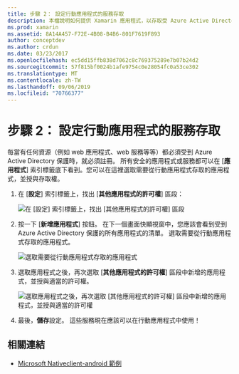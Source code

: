```yaml
---
title: 步驟 2： 設定行動應用程式的服務存取
description: 本檔說明如何提供 Xamarin 應用程式，以存取受 Azure Active Directory 保護的 Azure 應用程式。
ms.prod: xamarin
ms.assetid: 8A14A457-F72E-4B08-B4B6-801F7619F893
author: conceptdev
ms.author: crdun
ms.date: 03/23/2017
ms.openlocfilehash: ec5dd15ffb838d7062c8c769375289e7b07b24d2
ms.sourcegitcommit: 57f815bf0024b1afe9754c0e28054fc0a53ce302
ms.translationtype: MT
ms.contentlocale: zh-TW
ms.lasthandoff: 09/06/2019
ms.locfileid: "70766377"
---
```

# <a name="step-2-configure-service-access-for-mobile-application"></a>步驟 2： 設定行動應用程式的服務存取

每當有任何資源（例如 web 應用程式、web 服務等等）都必須受到 Azure Active Directory 保護時，就必須註冊。 所有安全的應用程式或服務都可以在 [**應用程式**] 索引標籤底下看到。您可以在這裡選取需要從行動應用程式存取的應用程式，並授與存取權。

1. 在 [**設定**] 索引標籤上，找出 [**其他應用程式的許可權**] 區段：

   ![](configure-images/2.1-configure.png "在 [設定] 索引標籤上，找出 [其他應用程式的許可權] 區段")

2. 按一下 [**新增應用程式**] 按鈕。 在下一個畫面快顯視窗中，您應該會看到受到 Azure Active Directory 保護的所有應用程式的清單。 選取需要從行動應用程式存取的應用程式。

   ![](configure-images/2.2-add-application.png "選取需要從行動應用程式存取的應用程式")

3. 選取應用程式之後，再次選取 [**其他應用程式的許可權**] 區段中新增的應用程式，並授與適當的許可權。

   ![](configure-images/2.3-permissions.png "選取應用程式之後，再次選取 [其他應用程式的許可權] 區段中新增的應用程式，並授與適當的許可權")

4. 最後，**儲存**設定。 這些服務現在應該可以在行動應用程式中使用！

## <a name="related-links"></a>相關連結

- [Microsoft Nativeclient-android 範例](https://github.com/AzureADSamples/NativeClient-MultiTarget-DotNet)
